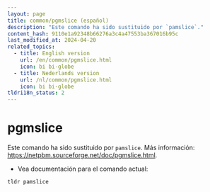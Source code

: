 ```yaml
---
layout: page
title: common/pgmslice (español)
description: "Este comando ha sido sustituido por `pamslice`."
content_hash: 9110e1a92348b66276a3c4a47553ba367016b95c
last_modified_at: 2024-04-20
related_topics:
  - title: English version
    url: /en/common/pgmslice.html
    icon: bi bi-globe
  - title: Nederlands version
    url: /nl/common/pgmslice.html
    icon: bi bi-globe
tldri18n_status: 2
---
```

# pgmslice

Este comando ha sido sustituido por `pamslice`.
Más información: <https://netpbm.sourceforge.net/doc/pgmslice.html>.

- Vea documentación para el comando actual:

`tldr pamslice`
